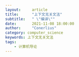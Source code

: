 ```yaml
---
layout:     article
title:      "上下文无关文法"
subtitle:   " \"编译\""
date:       2021-11-08 18:00:00
author:     "Conerlius"
category: computer_science
keywords: 上下文无关文法
tags:
    - 计算机导论
---
```


#